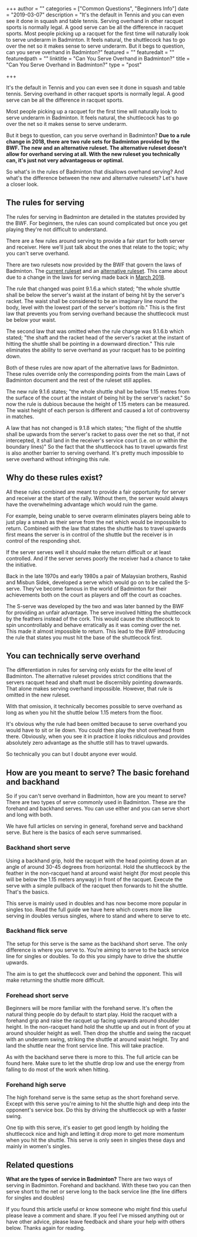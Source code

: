 +++
author = ""
categories = ["Common Questions", "Beginners Info"]
date = "2019-03-07"
description = "It's the default in Tennis and you can even see it done in squash and table tennis. Serving overhand in other racquet sports is normally legal. A good serve can be all the difference in racquet sports. Most people picking up a racquet for the first time will naturally look to serve underarm in Badminton. It feels natural, the shuttlecock has to go over the net so it makes sense to serve underarm. But it begs to question, can you serve overhand in Badminton?"
featured = ""
featuredalt = ""
featuredpath = ""
linktitle = "Can You Serve Overhand in Badminton?"
title = "Can You Serve Overhand in Badminton?"
type = "post"

+++

It's the default in Tennis and you can even see it done in squash and table tennis. Serving overhand in other racquet sports is normally legal. A good serve can be all the difference in racquet sports.

Most people picking up a racquet for the first time will naturally look to serve underarm in Badminton. It feels natural, the shuttlecock has to go over the net so it makes sense to serve underarm.

But it begs to question, can you serve overhand in Badminton? **Due to a rule change in 2018, there are two rule sets for Badminton provided by the BWF. The new and an alternative ruleset. The alternative ruleset doesn't allow for overhand serving at all. With the new ruleset you technically can, it's just not very advantageous or optimal.**

So what's in the rules of Badminton that disallows overhand serving? And what's the difference between the new and alternative rulesets? Let's have a closer look.

## The rules for serving

The rules for serving in Badminton are detailed in the statutes provided by the BWF. For beginners, the rules can sound complicated but once you get playing they're not difficult to understand.

There are a few rules around serving to provide a fair start for both server and receiver. Here we'll just talk about the ones that relate to the topic; why you can't serve overhand.

There are two rulesets now provided by the BWF that govern the laws of Badminton. The [current ruleset](https://corporate.bwfbadminton.com/statutes/#1513733461252-a16ae05d-1fc9) and an [alternative ruleset](https://corporate.bwfbadminton.com/statutes/#1513733461252-a16ae05d-1fc9). This came about due to a change in the laws for serving made back in [March 2018](https://bwfbadminton.com/news-single/2017/11/29/experimental-service-law-from-march-2018).

The rule that changed was point 9.1.6.a which stated; "the whole shuttle shall be below the server's waist at the instant of being hit by the server's racket. The waist shall be considered to be an imaginary line round the body, level with the lowest part of the server's bottom rib." This is the first law that prevents you from serving overhand because the shuttlecock must be below your waist.

The second law that was omitted when the rule change was 9.1.6.b which stated; "the shaft and the racket head of the server's racket at the instant of hitting the shuttle shall be pointing in a downward direction." This rule eliminates the ability to serve overhand as your racquet has to be pointing down.

Both of these rules are now apart of the alternative laws for Badminton. These rules override only the corresponding points from the main Laws of Badminton document and the rest of the ruleset still applies.

The new rule 9.1.6 states; "the whole shuttle shall be below 1.15 metres from the surface of the court at the instant of being hit by the server's racket." So now the rule is dubious because the height of 1.15 meters can be measured. The waist height of each person is different and caused a lot of controversy in matches.

A law that has not changed is 9.1.8 which states; "the flight of the shuttle shall be upwards from the server's racket to pass over the net so that, if not intercepted, it shall land in the receiver's service court (i.e. on or within the boundary lines)" So the fact that the shuttlecock has to travel upwards first is also another barrier to serving overhand. It's pretty much impossible to serve overhand without infringing this rule.

## Why do these rules exist?

All these rules combined are meant to provide a fair opportunity for server and receiver at the start of the rally. Without them, the server would always have the overwhelming advantage which would ruin the game.

For example, being unable to serve overarm eliminates players being able to just play a smash as their serve from the net which would be impossible to return. Combined with the law that states the shuttle has to travel upwards first means the server is in control of the shuttle but the receiver is in control of the responding shot.

If the server serves well it should make the return difficult or at least controlled. And if the server serves poorly the receiver had a chance to take the initiative.

Back in the late 1970s and early 1980s a pair of Malaysian brothers, Rashid and Misbun Sidek, developed a serve which would go on to be called the S-serve. They've become famous in the world of Badminton for their achievements both on the court as players and off the court as coaches.

The S-serve was developed by the two and was later banned by the BWF for providing an unfair advantage. The serve involved hitting the shuttlecock by the feathers instead of the cork. This would cause the shuttlecock to spin uncontrollably and behave erratically as it was coming over the net. This made it almost impossible to return. This lead to the BWF introducing the rule that states you must hit the base of the shuttlecock first.

## You can technically serve overhand

The differentiation in rules for serving only exists for the elite level of Badminton. The alternative ruleset provides strict conditions that the servers racquet head and shaft must be discernibly pointing downwards. That alone makes serving overhand impossible. However, that rule is omitted in the new ruleset.

With that omission, it technically becomes possible to serve overhand as long as when you hit the shuttle below 1.15 meters from the floor.

It's obvious why the rule had been omitted because to serve overhand you would have to sit or lie down. You could then play the shot overhead from there. Obviously, when you see it in practice it looks ridiculous and provides absolutely zero advantage as the shuttle still has to travel upwards.

So technically you can but I doubt anyone ever would.

## How are you meant to serve? The basic forehand and backhand

So if you can't serve overhand in Badminton, how are you meant to serve? There are two types of serve commonly used in Badminton. These are the forehand and backhand serves. You can use either and you can serve short and long with both.

We have full articles on serving in general, forehand serve and backhand serve. But here is the basics of each serve summarised.

### Backhand short serve

Using a backhand grip, hold the racquet with the head pointing down at an angle of around 30-45 degrees from horizontal. Hold the shuttlecock by the feather in the non-racquet hand at around waist height (for most people this will be below the 1.15 meters anyway) in front of the racquet. Execute the serve with a simple pullback of the racquet then forwards to hit the shuttle. That's the basics.

This serve is mainly used in doubles and has now become more popular in singles too. Read the full guide we have here which covers more like serving in doubles versus singles, where to stand and where to serve to etc.

### Backhand flick serve

The setup for this serve is the same as the backhand short serve. The only difference is where you serve to. You're aiming to serve to the back service line for singles or doubles. To do this you simply have to drive the shuttle upwards.

The aim is to get the shuttlecock over and behind the opponent. This will make returning the shuttle more difficult.

### Forehead short serve

Beginners will be more familiar with the forehand serve. It's often the natural thing people do by default to start play. Hold the racquet with a forehand grip and raise the racquet up facing upwards around shoulder height. In the non-racquet hand hold the shuttle up and out in front of you at around shoulder height as well. Then drop the shuttle and swing the racquet with an underarm swing, striking the shuttle at around waist height. Try and land the shuttle near the front service line. This will take practice.

As with the backhand serve there is more to this. The full article can be found here. Make sure to let the shuttle drop low and use the energy from falling to do most of the work when hitting.

### Forehand high serve

The high forehand serve is the same setup as the short forehand serve. Except with this serve you're aiming to hit the shuttle high and deep into the opponent's service box. Do this by driving the shuttlecock up with a faster swing.

One tip with this serve, it's easier to get good length by holding the shuttlecock nice and high and letting it drop more to get more momentum when you hit the shuttle. This serve is only seen in singles these days and mainly in women's singles.

## Related questions

**What are the types of service in Badminton?** There are two ways of serving in Badminton. Forehand and backhand. With these two you can then serve short to the net or serve long to the back service line (the line differs for singles and doubles)

If you found this article useful or know someone who might find this useful please leave a comment and share. If you feel I've missed anything out or have other advice, please leave feedback and share your help with others below. Thanks again for reading.
